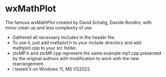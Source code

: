 # wxMathPlot
The famous wxMathPlot created by  David Schalig, Davide Rondini, with minor clean up and less complexity of use

- Gathered all necessary includes in the header file.
- To use it, just add mathplot.h to your include directory and add mathplot.cpp to your src folder.
- ztcMP.h and ztcMP.cpp represent the same example mp1.cpp presented by the original authors with modification to work with the new rearrangement.
- I tested it on Windows 11, MS VS2022.
